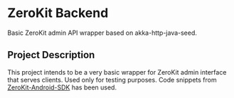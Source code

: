 # ZeroKit Backend
Basic ZeroKit admin API wrapper based on akka-http-java-seed.

## Project Description
This project intends to be a very basic wrapper for ZeroKit admin interface that serves clients. Used only for testing purposes.
Code snippets from [ZeroKit-Android-SDK](https://github.com/tresorit/ZeroKit-Android-SDK/tree/master/adminapi) has been used.


